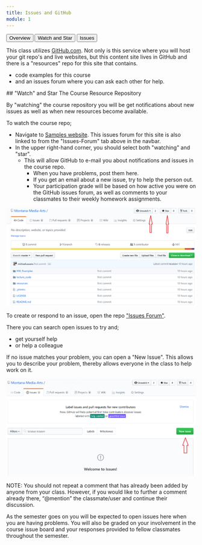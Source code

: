 ```yaml
---
title: Issues and GitHub
module: 1
---
```


<!-- Consider moving to week 2. Instead, replace with Moodle forum info. -->
<div class="tab">
  <button class="tablinks active" onclick="openTab(event, 'Overview')">Overview</button>
  <button class="tablinks" onclick="openTab(event, 'Watch')">Watch and Star</button>
  <button class="tablinks" onclick="openTab(event, 'Issues')">Issues</button>
</div>

<div id="Overview" class="tabcontent" style="display:block" markdown="1">

This class utilizes [GitHub.com](https://github.com). Not only is this service where you will host your git repo's and live websites, but this content site lives in GitHub and there is a "resources" repo for this site that contains.

- code examples for this course
- and an issues forum where you can ask each other for help.
</div>


<div id="Watch" class="tabcontent" markdown="1">
## "Watch" and Star The Course Resource Repository

By "watching" the course repository you will be get notifications about new issues as well as when new resources become available.

To watch the course repo;

- Navigate to [Samples website](https://github.com/Montana-Media-Arts/220_CreativeCoding2-Spring2022-Samples/issues). This issues forum for this site is also linked to from the "Issues-Forum" tab above in the navbar.
- In the upper right-hand corner, you should select both "watching" and "star".
    - This will allow GitHub to e-mail you about notifications and issues in the course repo.
        - When you have problems, post them here.
        - If you get an email about a new issue, try to help the person out.
        - Your participation grade will be based on how active you were on the GitHub issues forum, as well as comments to your classmates to their weekly homework assignments.

![Follow and Star Repositories on GitHub.com](../imgs/Screen3.png)
</div>

<div id="Issues" class="tabcontent" markdown="1">

To create or respond to an issue, open the repo ["Issues Forum"](https://github.com/Montana-Media-Arts/220_CreativeCoding2-Spring2022-Samples/issues).

There you can search open issues to try and;

- get yourself help
- or help a colleague

If no issue matches your problem, you can open a "New Issue". This allows you to describe your problem, thereby allows everyone in the class to help work on it.

![New Issue button](../imgs/Screen4.png)


NOTE: You should not repeat a comment that has already been added by anyone from your class. However, if you would like to further a comment already there, “@mention” the classmate/user and continue their discussion.

As the semester goes on you will be expected to open issues here when you are having problems. You will also be graded on your involvement in the course issue board and your responses provided to fellow classmates throughout the semester.
</div>
